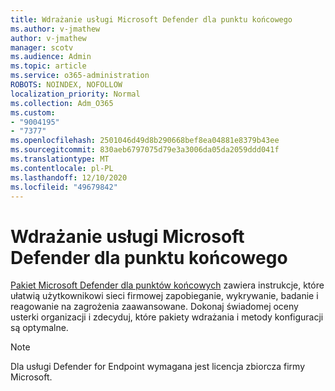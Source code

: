 ```yaml
---
title: Wdrażanie usługi Microsoft Defender dla punktu końcowego
ms.author: v-jmathew
author: v-jmathew
manager: scotv
ms.audience: Admin
ms.topic: article
ms.service: o365-administration
ROBOTS: NOINDEX, NOFOLLOW
localization_priority: Normal
ms.collection: Adm_O365
ms.custom:
- "9004195"
- "7377"
ms.openlocfilehash: 2501046d49d8b290668bef8ea04881e8379b43ee
ms.sourcegitcommit: 830aeb6797075d79e3a3006da05da2059ddd041f
ms.translationtype: MT
ms.contentlocale: pl-PL
ms.lasthandoff: 12/10/2020
ms.locfileid: "49679842"
---
```

# <a name="deploy-microsoft-defender-for-endpoint"></a>Wdrażanie usługi Microsoft Defender dla punktu końcowego

[Pakiet Microsoft Defender dla punktów końcowych](https://go.microsoft.com/fwlink/?linkid=2146241) zawiera instrukcje, które ułatwią użytkownikowi sieci firmowej zapobieganie, wykrywanie, badanie i reagowanie na zagrożenia zaawansowane. Dokonaj świadomej oceny usterki organizacji i zdecyduj, które pakiety wdrażania i metody konfiguracji są optymalne.

> [!NOTE]
> Dla usługi Defender for Endpoint wymagana jest licencja zbiorcza firmy Microsoft.
